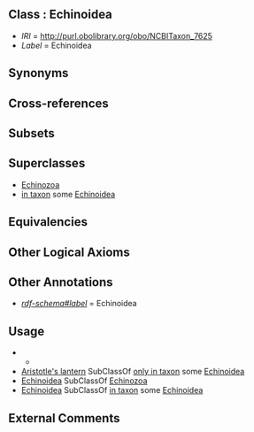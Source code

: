 
## Class : Echinoidea

 * *IRI* = http://purl.obolibrary.org/obo/NCBITaxon_7625
 * *Label* = Echinoidea

## Synonyms


## Cross-references


## Subsets


## Superclasses

 * [Echinozoa](../../NCBITaxon/24/NCBITaxon_7624.md)
 * [in taxon](../../RO/62/RO_0002162.md) some [Echinoidea](../../NCBITaxon/25/NCBITaxon_7625.md)

## Equivalencies


## Other Logical Axioms


## Other Annotations

 * *[rdf-schema#label](../../el/rdf-schema#label.md)* = Echinoidea

## Usage

 * -
 * [Aristotle's lantern](../../UBERON/53/UBERON_0008253.md) SubClassOf [only in taxon](../../RO/60/RO_0002160.md) some [Echinoidea](../../NCBITaxon/25/NCBITaxon_7625.md)
 * [Echinoidea](../../NCBITaxon/25/NCBITaxon_7625.md) SubClassOf [Echinozoa](../../NCBITaxon/24/NCBITaxon_7624.md)
 * [Echinoidea](../../NCBITaxon/25/NCBITaxon_7625.md) SubClassOf [in taxon](../../RO/62/RO_0002162.md) some [Echinoidea](../../NCBITaxon/25/NCBITaxon_7625.md)

## External Comments

